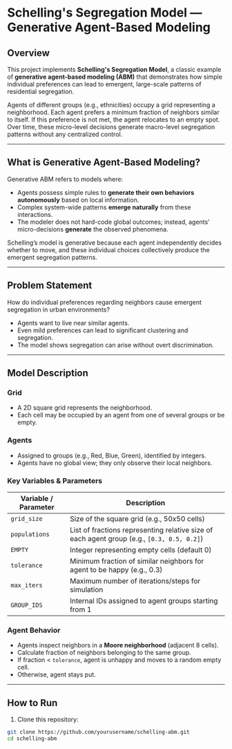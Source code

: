 # Schelling's Segregation Model — Generative Agent-Based Modeling

## Overview

This project implements **Schelling's Segregation Model**, a classic example of **generative agent-based modeling (ABM)** that demonstrates how simple individual preferences can lead to emergent, large-scale patterns of residential segregation.

Agents of different groups (e.g., ethnicities) occupy a grid representing a neighborhood. Each agent prefers a minimum fraction of neighbors similar to itself. If this preference is not met, the agent relocates to an empty spot. Over time, these micro-level decisions generate macro-level segregation patterns without any centralized control.

---

## What is Generative Agent-Based Modeling?

Generative ABM refers to models where:

- Agents possess simple rules to **generate their own behaviors autonomously** based on local information.
- Complex system-wide patterns **emerge naturally** from these interactions.
- The modeler does not hard-code global outcomes; instead, agents’ micro-decisions **generate** the observed phenomena.

Schelling’s model is generative because each agent independently decides whether to move, and these individual choices collectively produce the emergent segregation patterns.

---

## Problem Statement

How do individual preferences regarding neighbors cause emergent segregation in urban environments?

- Agents want to live near similar agents.
- Even mild preferences can lead to significant clustering and segregation.
- The model shows segregation can arise without overt discrimination.

---

## Model Description

### Grid

- A 2D square grid represents the neighborhood.
- Each cell may be occupied by an agent from one of several groups or be empty.

### Agents

- Assigned to groups (e.g., Red, Blue, Green), identified by integers.
- Agents have no global view; they only observe their local neighbors.

### Key Variables & Parameters

| Variable / Parameter      | Description                                             |
|--------------------------|---------------------------------------------------------|
| `grid_size`              | Size of the square grid (e.g., 50x50 cells)             |
| `populations`            | List of fractions representing relative size of each agent group (e.g., `[0.3, 0.5, 0.2]`) |
| `EMPTY`                  | Integer representing empty cells (default 0)            |
| `tolerance`              | Minimum fraction of similar neighbors for agent to be happy (e.g., 0.3) |
| `max_iters`              | Maximum number of iterations/steps for simulation       |
| `GROUP_IDS`              | Internal IDs assigned to agent groups starting from 1   |

### Agent Behavior

- Agents inspect neighbors in a **Moore neighborhood** (adjacent 8 cells).
- Calculate fraction of neighbors belonging to the same group.
- If fraction < `tolerance`, agent is unhappy and moves to a random empty cell.
- Otherwise, agent stays put.

---

## How to Run

1. Clone this repository:

```bash
git clone https://github.com/yourusername/schelling-abm.git
cd schelling-abm
